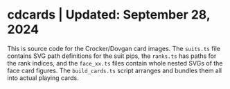 # cdcards | Updated: September 28, 2024

This is source code for the Crocker/Dovgan card images. The `suits.ts` file
contains SVG path definitions for the suit pips, the `ranks.ts` has paths for
the rank indices, and the `face_xx.ts` files contain whole nested SVGs of the
face card figures. The `build_cards.ts` script arranges and bundles them all
into actual playing cards.

